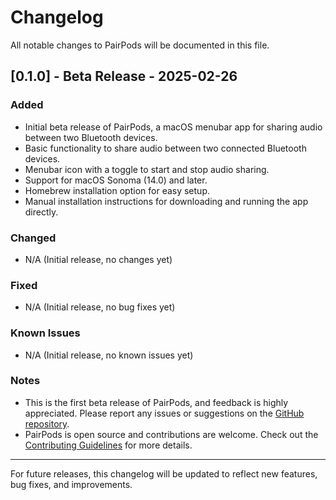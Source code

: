 # Changelog

All notable changes to PairPods will be documented in this file.

## [0.1.0] - Beta Release - 2025-02-26

### Added
- Initial beta release of PairPods, a macOS menubar app for sharing audio between two Bluetooth devices.
- Basic functionality to share audio between two connected Bluetooth devices.
- Menubar icon with a toggle to start and stop audio sharing.
- Support for macOS Sonoma (14.0) and later.
- Homebrew installation option for easy setup.
- Manual installation instructions for downloading and running the app directly.

### Changed
- N/A (Initial release, no changes yet)

### Fixed
- N/A (Initial release, no bug fixes yet)

### Known Issues
- N/A (Initial release, no known issues yet)

### Notes
- This is the first beta release of PairPods, and feedback is highly appreciated. Please report any issues or suggestions on the [GitHub repository](https://github.com/wozniakpawel/PairPods/issues).
- PairPods is open source and contributions are welcome. Check out the [Contributing Guidelines](https://github.com/wozniakpawel/PairPods/blob/main/CONTRIBUTING.md) for more details.

---

For future releases, this changelog will be updated to reflect new features, bug fixes, and improvements.